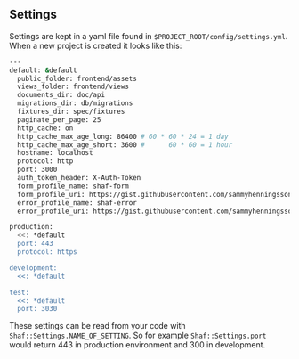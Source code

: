 ## Settings
Settings are kept in a yaml file found in `$PROJECT_ROOT/config/settings.yml`. When a new project is created it looks like this:
```sh
---
default: &default
  public_folder: frontend/assets
  views_folder: frontend/views
  documents_dir: doc/api
  migrations_dir: db/migrations
  fixtures_dir: spec/fixtures
  paginate_per_page: 25
  http_cache: on
  http_cache_max_age_long: 86400 # 60 * 60 * 24 = 1 day
  http_cache_max_age_short: 3600 #      60 * 60 = 1 hour
  hostname: localhost
  protocol: http
  port: 3000
  auth_token_header: X-Auth-Token
  form_profile_name: shaf-form
  form_profile_uri: https://gist.githubusercontent.com/sammyhenningsson/39c8aafeaf60192b082762cbf3e08d57/raw/shaf-form.md
  error_profile_name: shaf-error
  error_profile_uri: https://gist.githubusercontent.com/sammyhenningsson/049d10e2b8978059cde104fc5d6c2d52/raw/shaf-error.md

production:
  <<: *default
  port: 443
  protocol: https

development:
  <<: *default

test:
  <<: *default
  port: 3030
```
These settings can be read from your code with `Shaf::Settings.NAME_OF_SETTING`. So for example `Shaf::Settings.port` would return 443 in production environment and 300 in development.
